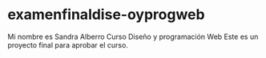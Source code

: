# examenfinaldise-oyprogweb
Mi nombre es Sandra Alberro 
Curso Diseño y programación Web
Este es un proyecto final para aprobar el curso.
